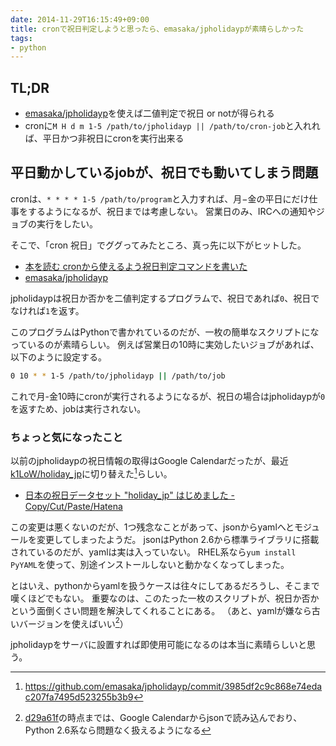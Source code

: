 ```yaml
---
date: 2014-11-29T16:15:49+09:00
title: cronで祝日判定しようと思ったら、emasaka/jpholidaypが素晴らしかった
tags: 
- python
---
```

## TL;DR

- [emasaka/jpholidayp](https://github.com/emasaka/jpholidayp)を使えば二値判定で祝日 or notが得られる
- cronに`M H d m 1-5 /path/to/jpholidayp || /path/to/cron-job`と入れれば、平日かつ非祝日にcronを実行出来る

## 平日動かしているjobが、祝日でも動いてしまう問題

cronは、`* * * * 1-5 /path/to/program`と入力すれば、月−金の平日にだけ仕事をするようになるが、祝日までは考慮しない。
営業日のみ、IRCへの通知やジョブの実行をしたい。

そこで、「cron 祝日」でググってみたところ、真っ先に以下がヒットした。

- [本を読む cronから使えるよう祝日判定コマンドを書いた](http://emasaka.blog65.fc2.com/blog-entry-1091.html)
- [emasaka/jpholidayp](https://github.com/emasaka/jpholidayp)
    
jpholidaypは祝日か否かを二値判定するプログラムで、祝日であれば`0`、祝日でなければ`1`を返す。

このプログラムはPythonで書かれているのだが、一枚の簡単なスクリプトになっているのが素晴らしい。
例えば営業日の10時に実効したいジョブがあれば、以下のように設定する。

```sh
0 10 * * 1-5 /path/to/jpholidayp || /path/to/job
```

これで月-金10時にcronが実行されるようになるが、祝日の場合はjpholidaypが`0`を返すため、jobは実行されない。

### ちょっと気になったこと

以前のjpholidaypの祝日情報の取得はGoogle Calendarだったが、最近[k1LoW/holiday_jp](https://github.com/k1LoW/holiday_jp)に切り替えた[^1]らしい。

- [日本の祝日データセット "holiday_jp" はじめました - Copy/Cut/Paste/Hatena](http://k1low.hatenablog.com/entry/2014/11/19/232050)

この変更は悪くないのだが、1つ残念なことがあって、jsonからyamlへとモジュールを変更してしまったようだ。
jsonはPython 2.6から標準ライブラリに搭載されているのだが、yamlは実は入っていない。
RHEL系なら`yum install PyYAML`を使って、別途インストールしないと動かなくなってしまった。

とはいえ、pythonからyamlを扱うケースは往々にしてあるだろうし、そこまで嘆くほどでもない。
重要なのは、このたった一枚のスクリプトが、祝日か否かという面倒くさい問題を解決してくれることにある。
（あと、yamlが嫌なら古いバージョンを使えばいい[^2]）

jpholidaypをサーバに設置すれば即使用可能になるのは本当に素晴らしいと思う。

[^1]: https://github.com/emasaka/jpholidayp/commit/3985df2c9c868e74edac207fa7495d523255b3b9
[^2]: [d29a61f](https://github.com/emasaka/jpholidayp/commit/d29a61f76331a502b8710757da39b0fe15373508)の時点までは、Google Calendarからjsonで読み込んでおり、Python 2.6系なら問題なく扱えるようになる
